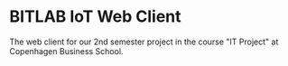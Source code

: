 # BITLAB IoT Web Client
The web client for our 2nd semester project in the course "IT Project" at Copenhagen Business School.
